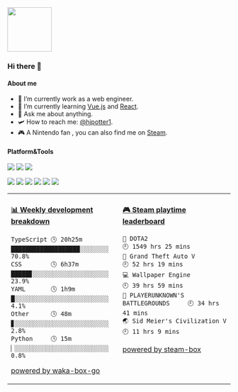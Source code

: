 <img src="https://github.com/YouEclipse/YouEclipse/blob/master/mario.gif" width="100">

### Hi there 👋

#### About me

- 🔭 I’m currently work as a web engineer.
- 🌱 I’m currently learning [Vue.js](https://ja.vuejs.org/) and [React](https://ja.react.dev/).
- 💬 Ask me about anything.
- 🛩️ How to reach me: [@hjpotter1](https://t.me/hjpotter1).
- 🎮 A Nintendo fan , you can also find me on [Steam](https://steamcommunity.com/id/hjpotter1).

#### Platform&Tools

[![](https://img.shields.io/badge/macOS-Catalina-d0d1d4?style=flat-square&logo=Apple)](<[https://](https://www.apple.com/macos/catalina/)>)
[![](https://img.shields.io/badge/Ubuntu-20.04%20LTS-E95420?style=flat-square&logo=Ubuntu)](https://ubuntu.com/)
[![](https://img.shields.io/badge/IDE-Visual%20Studio%20Code-blue?style=flat-square&logo=Visual-Studio-Code)](https://code.visualstudio.com/)

[![](https://img.shields.io/badge/-React-61DAFB?style=flat-square&logo=react&logoColor=ffffff)](https://reactjs.org/)
[![](https://img.shields.io/badge/-Docker-2496ED?style=flat-square&logo=Docker&logoColor=ffffff)](https://www.docker.com/)
[![](https://img.shields.io/badge/-TypeScript-007ACC?style=flat-square&logo=typescript&logoColor=white)](https://typescript.org/)
[![](https://img.shields.io/badge/-JavaScript-F7DF1E?style=flat-square&logo=JavaScript&logoColor=white)](https://javascript.io/)
[![](https://img.shields.io/badge/-Vue.js-35495E?style=flat-square&logo=vuedotjs&logoColor=4FC08D)](https://ja.vuejs.org/)
[![](https://img.shields.io/badge/-Python-3776AB?style=flat-square&logo=Python&logoColor=white)](https://python.org/)


<table>
<tr>
<td valign="top" width="50%">

<!-- waka-box start -->
#### <a href="https://gist.github.com/9bc7025496e478f439b9cd43eba989a4" target="_blank">📊 Weekly development breakdown</a>
```text
TypeScript 🕓 20h25m ███████████████████░░░░░░░░ 70.8%
CSS        🕓 6h37m  █████▊░░░░░░░░░░░░░░░░░░░░░ 23.9%
YAML       🕓 1h9m   █░░░░░░░░░░░░░░░░░░░░░░░░░░  4.1%
Other      🕓 48m    ▊░░░░░░░░░░░░░░░░░░░░░░░░░░  2.8%
Python     🕓 15m    ▏░░░░░░░░░░░░░░░░░░░░░░░░░░  0.8%
```
<!-- Powered by https://github.com/YouEclipse/waka-box-go . -->
<!-- waka-box end -->

[powered by waka-box-go](https://github.com/YouEclipse/waka-box-go)

</td>
<td valign="top" width="50%">

<!-- steam-box start -->
#### <a href="https://gist.github.com/8bf56353bcb3a8e798b55b546b9619cf" target="_blank">🎮 Steam playtime leaderboard</a>
```text
🔫 DOTA2                             🕘 1549 hrs 25 mins
🚓 Grand Theft Auto V                🕘 52 hrs 19 mins
💻 Wallpaper Engine                  🕘 39 hrs 59 mins
🍳 PLAYERUNKNOWN'S BATTLEGROUNDS     🕘 34 hrs 41 mins
🌏 Sid Meier's Civilization V        🕘 11 hrs 9 mins
```
<!-- Powered by https://github.com/YouEclipse/steam-box . -->
<!-- steam-box end -->

[powered by steam-box](https://github.com/YouEclipse/steam-box)

</td>
</tr>
</table>

<!--
**YouEclipse/YouEclipse** is a ✨ _special_ ✨ repository because its `README.md` (this file) appears on your GitHub profile

Here are some ideas to get you started:

- 🔭 I’m currently working on [JAPAN]
- 👯 I’m looking to collaborate on ...
- 🤔 I’m looking for help with ...
- 💬 Ask me about ...
- 📫 How to reach me: ...
- 😄 Pronouns: ...
- ⚡ Fun fact: ...
-->

